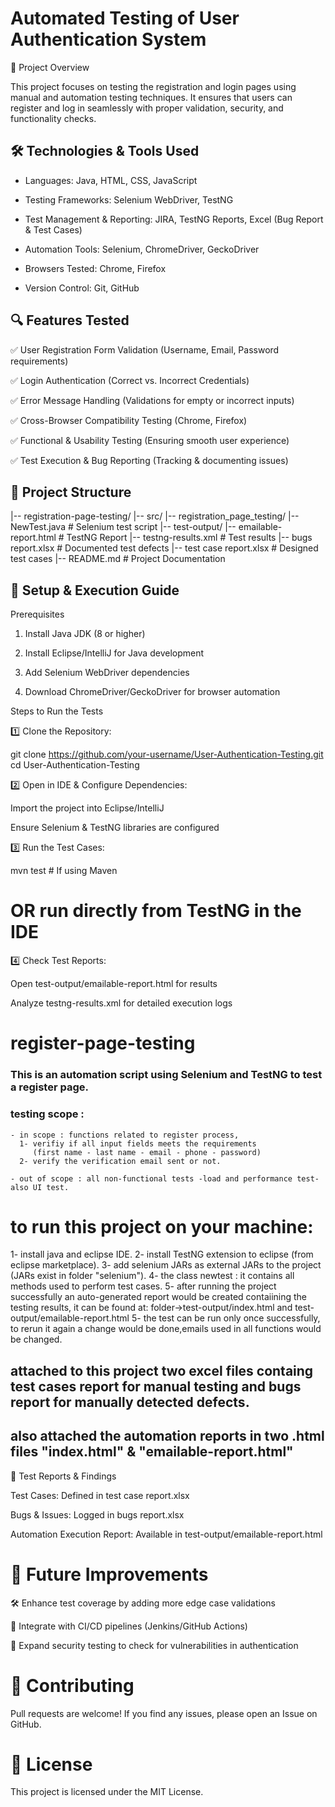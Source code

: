 # Automated Testing of User Authentication System

📌 Project Overview

This project focuses on testing the registration and login pages using manual and 
automation testing techniques. It ensures that users can register and 
log in seamlessly with proper validation, security, and functionality checks.


## 🛠 Technologies & Tools Used

* Languages: Java, HTML, CSS, JavaScript

* Testing Frameworks: Selenium WebDriver, TestNG

* Test Management & Reporting: JIRA, TestNG Reports, Excel (Bug Report & Test Cases)

* Automation Tools: Selenium, ChromeDriver, GeckoDriver

* Browsers Tested: Chrome, Firefox

* Version Control: Git, GitHub


## 🔍 Features Tested

✅ User Registration Form Validation (Username, Email, Password requirements)

✅ Login Authentication (Correct vs. Incorrect Credentials)

✅ Error Message Handling (Validations for empty or incorrect inputs)

✅ Cross-Browser Compatibility Testing (Chrome, Firefox)

✅ Functional & Usability Testing (Ensuring smooth user experience)

✅ Test Execution & Bug Reporting (Tracking & documenting issues)

## 📂 Project Structure

|-- registration-page-testing/
    |-- src/
        |-- registration_page_testing/
            |-- NewTest.java  # Selenium test script
    |-- test-output/
        |-- emailable-report.html  # TestNG Report
        |-- testng-results.xml  # Test results
    |-- bugs report.xlsx  # Documented test defects
    |-- test case report.xlsx  # Designed test cases
    |-- README.md  # Project Documentation
    
    
## 🚀 Setup & Execution Guide

Prerequisites

1. Install Java JDK (8 or higher)

2. Install Eclipse/IntelliJ for Java development

3. Add Selenium WebDriver dependencies

4. Download ChromeDriver/GeckoDriver for browser automation



Steps to Run the Tests

1️⃣ Clone the Repository:

git clone https://github.com/your-username/User-Authentication-Testing.git
cd User-Authentication-Testing

2️⃣ Open in IDE & Configure Dependencies:

Import the project into Eclipse/IntelliJ

Ensure Selenium & TestNG libraries are configured

3️⃣ Run the Test Cases:

mvn test  # If using Maven
# OR run directly from TestNG in the IDE

4️⃣ Check Test Reports:

Open test-output/emailable-report.html for results

Analyze testng-results.xml for detailed execution logs




# register-page-testing
### This is an automation script using Selenium and TestNG to test a register page.

### testing scope : 
    - in scope : functions related to register process,
      1- verifiy if all input fields meets the requirements 
         (first name - last name - email - phone - password)
      2- verify the verification email sent or not.
      
    - out of scope : all non-functional tests -load and performance test- also UI test.


# to run this project on your machine:
1- install java and eclipse IDE.
2- install TestNG extension to eclipse (from eclipse marketplace). 
3- add selenium JARs as external JARs to the project (JARs exist in folder "selenium").
4- the class newtest : it contains all methods used to perform test cases.
5- after running the project successfully an auto-generated report would be created contaiining the testing results, it can be found at:
    folder->test-output/index.html and test-output/emailable-report.html
5- the test can be run only once successfully, to rerun it again a change would be done,emails used in all functions would be changed.

## attached to this project two excel files containg test cases report for manual testing and bugs report for manually detected defects.
## also attached the automation reports in two .html files "index.html" & "emailable-report.html"


📝 Test Reports & Findings

Test Cases: Defined in test case report.xlsx

Bugs & Issues: Logged in bugs report.xlsx

Automation Execution Report: Available in test-output/emailable-report.html



# 📢 Future Improvements

🛠 Enhance test coverage by adding more edge case validations

🚀 Integrate with CI/CD pipelines (Jenkins/GitHub Actions)

🔐 Expand security testing to check for vulnerabilities in authentication


# 🤝 Contributing

Pull requests are welcome! If you find any issues, please open an Issue on GitHub.



# 📜 License

This project is licensed under the MIT License.

  
